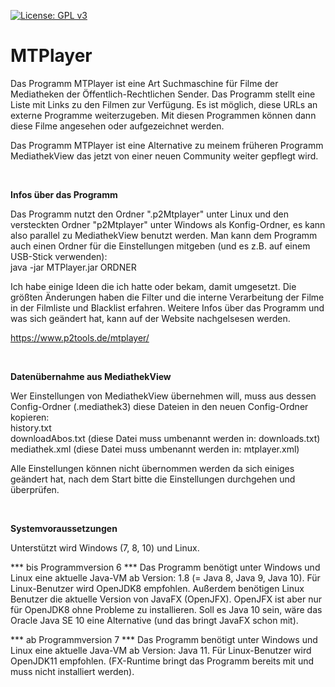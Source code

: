 
[![License: GPL v3](https://img.shields.io/badge/License-GPL%20v3-blue.svg)](http://www.gnu.org/licenses/gpl-3.0)

# MTPlayer
Das Programm MTPlayer ist eine Art Suchmaschine für Filme der Mediatheken der Öffentlich-Rechtlichen Sender. Das Programm stellt eine Liste mit Links zu den Filmen zur Verfügung. Es ist möglich, diese URLs an externe Programme weiterzugeben. Mit diesen Programmen können dann diese Filme angesehen oder aufgezeichnet werden.

Das Programm MTPlayer ist eine Alternative zu meinem früheren Programm MediathekView das jetzt von einer neuen Community weiter gepflegt wird. 

<br />

**Infos über das Programm**

Das Programm nutzt den Ordner ".p2Mtplayer" unter Linux und den versteckten Ordner "p2Mtplayer" unter Windows als Konfig-Ordner, es kann also parallel zu MediathekView benutzt werden. Man kann dem Programm auch einen Ordner für die Einstellungen mitgeben (und es z.B. auf einem USB-Stick verwenden):  
java -jar MTPlayer.jar ORDNER 

Ich habe einige Ideen die ich hatte oder bekam, damit umgesetzt. Die größten Änderungen haben die Filter und die interne Verarbeitung der Filme in der Filmliste und Blacklist erfahren.
Weitere Infos über das Programm und was sich geändert hat, kann auf der Website nachgelsesen werden.

https://www.p2tools.de/mtplayer/

<br />

**Datenübernahme aus MediathekView**

Wer Einstellungen von MediathekView übernehmen will, muss aus dessen Config-Ordner (.mediathek3) diese Dateien in den neuen Config-Ordner kopieren:  
history.txt  
downloadAbos.txt (diese Datei muss umbenannt werden in: downloads.txt)  
mediathek.xml (diese Datei muss umbenannt werden in: mtplayer.xml)

Alle Einstellungen können nicht übernommen werden da sich einiges geändert hat, nach dem Start bitte die Einstellungen durchgehen und überprüfen.

<br />

**Systemvoraussetzungen**

Unterstützt wird Windows (7, 8, 10) und Linux. 

*** bis Programmversion 6 ***
Das Programm benötigt unter Windows und Linux eine aktuelle Java-VM ab Version: 1.8 (= Java 8, Java 9, Java 10).
Für Linux-Benutzer wird OpenJDK8 empfohlen. Außerdem benötigen Linux Benutzer die aktuelle Version von JavaFX (OpenJFX). OpenJFX ist aber nur für OpenJDK8 ohne Probleme zu installieren. Soll es Java 10 sein, wäre das Oracle Java SE 10 eine Alternative (und das bringt JavaFX schon mit).

*** ab Programmversion 7 ***
Das Programm benötigt unter Windows und Linux eine aktuelle Java-VM ab Version: Java 11.
Für Linux-Benutzer wird OpenJDK11 empfohlen. (FX-Runtime bringt das Programm bereits mit und muss nicht installiert werden).

